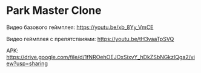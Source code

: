 # Park Master Clone
 
Видео базового геймплея: https://youtu.be/xb_8Yy_VmCE

Видео геймплея с препятствиями: https://youtu.be/tH3vaaTpSVQ

APK: https://drive.google.com/file/d/1fNROehOEJOxSixvY_hDkZSbNGkzIQga2/view?usp=sharing






